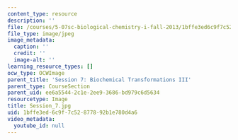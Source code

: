 ```yaml
---
content_type: resource
description: ''
file: /courses/5-07sc-biological-chemistry-i-fall-2013/1bffe3ed6c9f7c52877892b1e780d4a6_Session_7.jpg
file_type: image/jpeg
image_metadata:
  caption: ''
  credit: ''
  image-alt: ''
learning_resource_types: []
ocw_type: OCWImage
parent_title: 'Session 7: Biochemical Transformations III'
parent_type: CourseSection
parent_uid: ee6a5544-2c1e-2ee9-3686-bd979c6d5634
resourcetype: Image
title: Session_7.jpg
uid: 1bffe3ed-6c9f-7c52-8778-92b1e780d4a6
video_metadata:
  youtube_id: null
---
```

